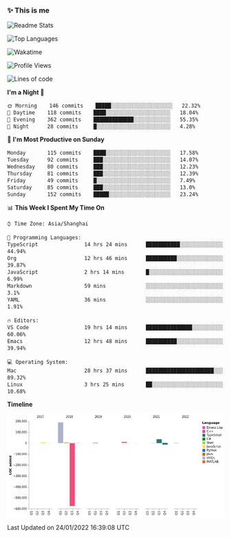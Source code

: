 <!--

**icyzeroice/icyzeroice** is a ✨ _special_ ✨ repository because its `README.md` (this file) appears on your GitHub profile.

Here are some ideas to get you started:

- 🔭 I’m currently working on ...
- 🌱 I’m currently learning ...
- 👯 I’m looking to collaborate on ...
- 🤔 I’m looking for help with ...
- 💬 Ask me about ...
- 📫 How to reach me: ...
- 😄 Pronouns: ...
- ⚡ Fun fact: ...

-->

### ✨ This is me

![Readme Stats](https://github-readme-stats.vercel.app/api?username=icyzeroice)

![Top Languages](https://github-readme-stats.vercel.app/api/top-langs/?username=icyzeroice&exclude_repo=scutie2015-digimon&layout=compact&langs_count=5)

![Wakatime](https://github-readme-stats.vercel.app/api/wakatime?username=icyzeroice)

<!--START_SECTION:waka-->
![Profile Views](http://img.shields.io/badge/Profile%20Views-1-blue)

![Lines of code](https://img.shields.io/badge/From%20Hello%20World%20I%27ve%20Written--320%20Thousand%20lines%20of%20code-blue)

**I'm a Night 🦉** 

```text
🌞 Morning    146 commits    █████░░░░░░░░░░░░░░░░░░░░   22.32% 
🌆 Daytime    118 commits    ████░░░░░░░░░░░░░░░░░░░░░   18.04% 
🌃 Evening    362 commits    █████████████░░░░░░░░░░░░   55.35% 
🌙 Night      28 commits     █░░░░░░░░░░░░░░░░░░░░░░░░   4.28%

```
📅 **I'm Most Productive on Sunday** 

```text
Monday       115 commits    ████░░░░░░░░░░░░░░░░░░░░░   17.58% 
Tuesday      92 commits     ███░░░░░░░░░░░░░░░░░░░░░░   14.07% 
Wednesday    80 commits     ███░░░░░░░░░░░░░░░░░░░░░░   12.23% 
Thursday     81 commits     ███░░░░░░░░░░░░░░░░░░░░░░   12.39% 
Friday       49 commits     █░░░░░░░░░░░░░░░░░░░░░░░░   7.49% 
Saturday     85 commits     ███░░░░░░░░░░░░░░░░░░░░░░   13.0% 
Sunday       152 commits    █████░░░░░░░░░░░░░░░░░░░░   23.24%

```


📊 **This Week I Spent My Time On** 

```text
⌚︎ Time Zone: Asia/Shanghai

💬 Programming Languages: 
TypeScript               14 hrs 24 mins      ███████████░░░░░░░░░░░░░░   44.94% 
Org                      12 hrs 46 mins      ██████████░░░░░░░░░░░░░░░   39.87% 
JavaScript               2 hrs 14 mins       █░░░░░░░░░░░░░░░░░░░░░░░░   6.99% 
Markdown                 59 mins             ░░░░░░░░░░░░░░░░░░░░░░░░░   3.1% 
YAML                     36 mins             ░░░░░░░░░░░░░░░░░░░░░░░░░   1.91%

🔥 Editors: 
VS Code                  19 hrs 14 mins      ███████████████░░░░░░░░░░   60.06% 
Emacs                    12 hrs 48 mins      ██████████░░░░░░░░░░░░░░░   39.94%

💻 Operating System: 
Mac                      28 hrs 37 mins      ██████████████████████░░░   89.32% 
Linux                    3 hrs 25 mins       ██░░░░░░░░░░░░░░░░░░░░░░░   10.68%

```

**Timeline**

![Chart not found](https://raw.githubusercontent.com/icyzeroice/icyzeroice/main/charts/bar_graph.png) 


 Last Updated on 24/01/2022 16:39:08 UTC
<!--END_SECTION:waka-->

<!--

### Related
- https://github.com/abhisheknaiidu/awesome-github-profile-readme
- https://github.com/coderjojo/creative-profile-readme
- https://github.com/elangosundar/awesome-README-templates
- https://github.com/durgeshsamariya/awesome-github-profile-readme-templates
- https://github.com/anmol098/waka-readme-stats

-->
